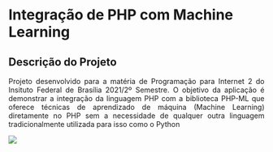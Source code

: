 # Integração de PHP com Machine Learning
## Descrição do Projeto
<p align="justify"> Projeto desenvolvido para a matéria de Programação para Internet 2 do Insituto Federal de Brasília 2021/2º Semestre. O objetivo da aplicação é demonstrar a integração da linguagem PHP com a biblioteca PHP-ML que oferece técnicas de aprendizado de máquina (Machine Learning) diretamente no PHP sem a necessidade de qualquer outra linguagem tradicionalmente utilizada para isso como o Python </p>

![](/src/img/intro.jpg)
